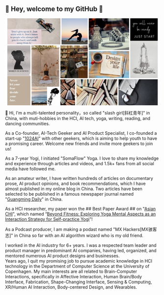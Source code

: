 ## 👋 Hey, welcome to my GitHub 👋
<a href="URL_REDIRECT" target="blank"><img align="center" src="https://github.com/montaneH/MengtingHuang/blob/main/collage.png" height="" /></a>


👋 Hi, I'm a multi-talented personality，so called "slash girl[斜杠青年]" in China, with muti-hobbies in the HCI, AI tech, yoga, writing, reading, and dancing communities. 

As a Co-founder, AI-Tech Geeker and AI Product Specialist, I co-founded a start-up "[1024AI](https://1024ai.com/)" with other geekers, which is aiming to help youth to have a promising career. Welcome new friends and invite more geekers to join us!

As a 7-year Yogi, I initiated "SomaFlow" Yoga. I love to share my knowledge and experience through articles and videos, and 1.5k+ fans from all social media have followed me. 

As an amateur writer, I have written hundreds of articles on documentary prose, AI product opinions, and book recommendations, which I have almost published in my online blog in China. Two articles have been selected to be published in a famous newspaper journal named "[Guangming Daily](https://en.wikipedia.org/wiki/Guangming_Daily)" in China.

As a HCI researcher, my paper won the ## Best Paper Award ## on "[Asian CHI](https://www.asianchi.net/)", which named “[Beyond Fitness: Exploring Yoga Mental Aspects as an Interaction Strategy for Self-practice Yogi](https://montanehwang.notion.site/Beyond-Fitness-Exploring-Yoga-Mental-Aspects-as-an-Interaction-Strategy-for-Self-practice-Yogi-1d7aa4afc06b80f79c7ee90579e3604d?pvs=4)”!

As a Podcast producer, I am making a podast named "MX Hackers[MX骇客志]" in China so far with an AI algorithm wizard who is my old friend.

I worked in the AI industry for 6+ years. I was a respected team leader and product manager in predominant AI companies, having led, organized, and mentored numerous AI product designs and businesses.  
Years ago, I quit my promising job to pursue academic knowledge in HCI technology in the Department of Computer Science at the University of Copenhagen. My main interests are all related to Brain-Computer Interactions, specifically in Affective Interaction, Human Brain/Body Interface, Fabrication, Shape-Changing Interface, Sensing \& Computing, XR/Human AI Interaction, Body-centered Design, and Wearables. 


